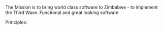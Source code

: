 The Mission is to bring world class software to Zimbabwe - to implement the Third Wave. Functional and great looking software


Principles:
